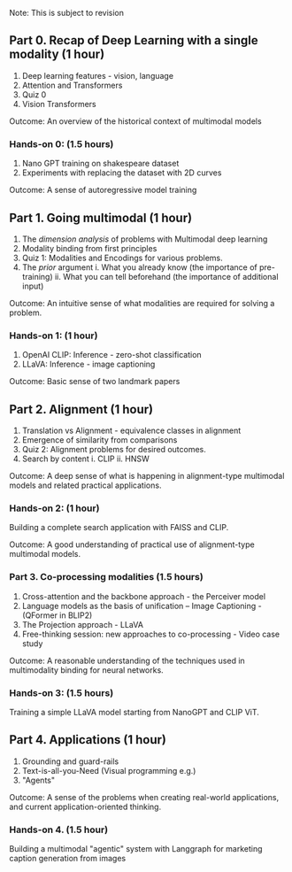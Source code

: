 
Note: This is subject to revision

## Part 0. Recap of Deep Learning with a single modality (1 hour)

1. Deep learning features - vision, language
2. Attention and Transformers
3. Quiz 0
4. Vision Transformers

Outcome: An overview of the historical context of multimodal models

### Hands-on 0: (1.5 hours)
1. Nano GPT training on shakespeare dataset
2. Experiments with replacing the dataset with 2D curves

Outcome: A sense of autoregressive model training



## Part 1. Going multimodal (1 hour)
1. The *dimension analysis* of problems with Multimodal deep learning
2. Modality binding from first principles
3. Quiz 1: Modalities and Encodings for various problems.
4. The *prior* argument
	i. What you already know (the importance of pre-training)
	ii. What you can tell beforehand (the importance of additional input)

Outcome: An intuitive sense of what modalities are required for solving a problem.

### Hands-on 1: (1 hour)
1. OpenAI CLIP: Inference - zero-shot classification
2. LLaVA: Inference - image captioning

Outcome: Basic sense of two landmark papers



## Part 2. Alignment (1 hour)
1. Translation vs Alignment - equivalence classes in alignment
2. Emergence of similarity from comparisons
3. Quiz 2: Alignment problems for desired outcomes.
4. Search by content
	i. CLIP
	ii. HNSW

Outcome: A deep sense of what is happening in alignment-type multimodal models and related practical applications.

### Hands-on 2: (1 hour)
Building a complete search application with FAISS and CLIP.

Outcome: A good understanding of practical use of alignment-type multimodal models.



### Part 3. Co-processing modalities (1.5 hours)
1. Cross-attention and the backbone approach - the Perceiver model
2. Language models as the basis of unification – Image Captioning - (QFormer in BLIP2)
3. The Projection approach - LLaVA
4. Free-thinking session: new approaches to co-processing - Video case study

Outcome: A reasonable understanding of the techniques used in multimodality binding for neural networks.

### Hands-on 3: (1.5 hours)
Training a simple LLaVA model starting from NanoGPT and CLIP ViT.



## Part 4. Applications (1 hour)
1. Grounding and guard-rails
2. Text-is-all-you-Need (Visual programming e.g.)
3. "Agents"

Outcome: A sense of the problems when creating real-world applications, and current application-oriented thinking.

### Hands-on 4. (1.5 hour) 
Building a multimodal "agentic" system with Langgraph for marketing caption generation from images


